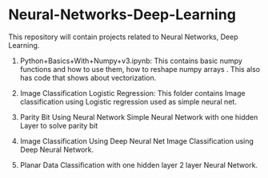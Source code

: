 # Neural-Networks-Deep-Learning
This repository will contain projects related to Neural Networks, Deep Learning.


1.	Python+Basics+With+Numpy+v3.ipynb:
This contains basic numpy functions and how to use them, how to reshape numpy arrays . This also has code that shows about vectorization.

2.	Image Classification Logistic Regression:
This folder contains Image classification using Logistic regression used as simple neural net.

3.	Parity Bit Using Neural Network
Simple Neural Network with one hidden Layer to solve parity bit

4.	Image Classification Using Deep Neural Net
Image Classification using Deep Neural Network. 

4.	Planar Data Classification with one hidden layer
2 layer Neural Network. 